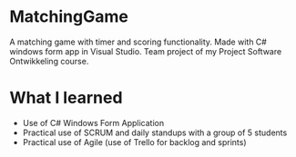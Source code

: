 # MatchingGame
A matching game with timer and scoring functionality. Made with C# windows form app in Visual Studio. Team project of my Project Software Ontwikkeling course.

# What I learned
* Use of C# Windows Form Application
* Practical use of SCRUM and daily standups with a group of 5 students
* Practical use of Agile (use of Trello for backlog and sprints)
